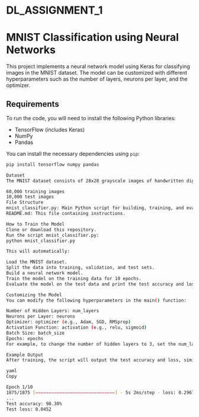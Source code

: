 # DL_ASSIGNMENT_1

# MNIST Classification using Neural Networks

This project implements a neural network model using Keras for classifying images in the MNIST dataset. The model can be customized with different hyperparameters such as the number of layers, neurons per layer, and the optimizer.

## Requirements

To run the code, you will need to install the following Python libraries:
- TensorFlow (includes Keras)
- NumPy
- Pandas

You can install the necessary dependencies using `pip`:

```bash
pip install tensorflow numpy pandas

Dataset
The MNIST dataset consists of 28x28 grayscale images of handwritten digits from 0 to 9. The dataset is divided into:

60,000 training images
10,000 test images
File Structure
mnist_classifier.py: Main Python script for building, training, and evaluating the model.
README.md: This file containing instructions.

How to Train the Model
Clone or download this repository.
Run the script mnist_classifier.py:
python mnist_classifier.py

This will automatically:

Load the MNIST dataset.
Split the data into training, validation, and test sets.
Build a neural network model.
Train the model on the training data for 10 epochs.
Evaluate the model on the test data and print the test accuracy and loss.

Customizing the Model
You can modify the following hyperparameters in the main() function:

Number of Hidden Layers: num_layers
Neurons per Layer: neurons
Optimizer: optimizer (e.g., Adam, SGD, RMSprop)
Activation Function: activation (e.g., relu, sigmoid)
Batch Size: batch_size
Epochs: epochs
For example, to change the number of hidden layers to 3, set the num_layers variable in the main() function to 3.

Example Output
After training, the script will output the test accuracy and loss, similar to:

yaml
Copy

Epoch 1/10
1875/1875 [==============================] - 5s 2ms/step - loss: 0.2967 - accuracy: 0.9157 - val_loss: 0.1487 - val_accuracy: 0.9571
...
Test accuracy: 98.30%
Test loss: 0.0452

